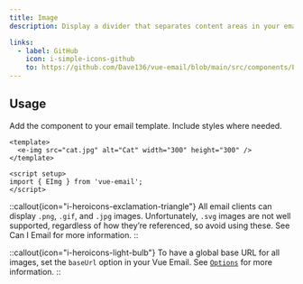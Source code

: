```yaml
---
title: Image
description: Display a divider that separates content areas in your email.

links:
  - label: GitHub
    icon: i-simple-icons-github
    to: https://github.com/Dave136/vue-email/blob/main/src/components/EImg.vue
---
```



## Usage
Add the component to your email template. Include styles where needed.


```vue
<template>
  <e-img src="cat.jpg" alt="Cat" width="300" height="300" />
</template>

<script setup>
import { EImg } from 'vue-email';
</script>
```

::callout{icon="i-heroicons-exclamation-triangle"}
All email clients can display `.png`, `.gif`, and `.jpg` images. Unfortunately, `.svg` images are not well supported, regardless of how they’re referenced, so avoid using these. See Can I Email for more information.
::

::callout{icon="i-heroicons-light-bulb"}
To have a global base URL for all images, set the `baseUrl` option in your Vue Email. See [`Options`](/getting-started/installation#options) for more information.
::